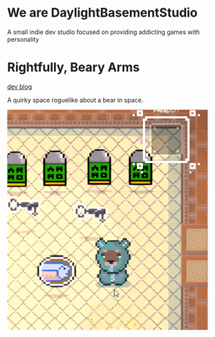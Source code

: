 # We are DaylightBasementStudio

A small indie dev studio focused on providing addicting games with personality

# Rightfully, Beary Arms
[dev blog](./DevBlog.md)

A quirky space roguelike about a bear in space.

![The slappin' salmon](./assets/fish-finished.gif)


